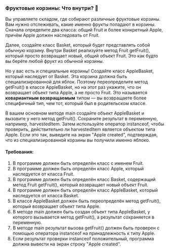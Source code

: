 
### Фруктовые корзины: Что внутри? 🍏

Вы управляете складом, где собирают различные фруктовые корзины. Вам нужно отслеживать, какие именно фрукты попадают в корзины. Сначала определите два класса: общий Fruit и более конкретный Apple, причём Apple должен наследовать от Fruit.

Далее, создайте класс Basket, который будет представлять собой обычную корзину. Внутри Basket реализуйте метод Fruit getFruit(), который просто возвращает новый, общий объект Fruit. Это как будто вы берёте любой фрукт из обычной корзины.

Но у вас есть и специальные корзины! Создайте класс AppleBasket, который наследует от Basket. Эта корзина должна быть специализированной для яблок. Поэтому переопределите метод getFruit() в классе AppleBasket, но на этот раз укажите, что он возвращает объект типа Apple, а не просто Fruit. Это называется **ковариантным возвращаемым** типом — вы возвращаете более специфичный тип, чем тот, который был в родительском классе.

В вашем основном методе main создайте объект AppleBasket и вызовите у него метод getFruit(). Сохраните результат в переменную, например, harvestedItem. Затем используйте оператор instanceof, чтобы проверить, действительно ли harvestedItem является объектом типа Apple. Если это так, выведите на экран "Apple created", подтверждая, что из специализированной корзины вы получили именно яблоко.

#### Требования:
1. В программе должен быть определён класс с именем Fruit.
2. В программе должен быть определён класс Apple, который наследуется от класса Fruit.
3. В программе должен быть определён класс Basket, содержащий метод Fruit getFruit(), который возвращает новый объект Fruit.
4. В программе должен быть определён класс AppleBasket, который наследуется от класса Basket.
5. В классе AppleBasket должен быть переопределён метод getFruit(), который возвращает объект типа Apple.
6. В методе main должен быть создан объект типа AppleBasket, у которого вызывается метод getFruit(), а результат сохраняется в переменную.
7. В методе main результат вызова getFruit() должен быть проверен с помощью оператора instanceof на принадлежность к типу Apple.
8. Если результат проверки instanceof положительный, программа должна вывести на экран строку "Apple created".